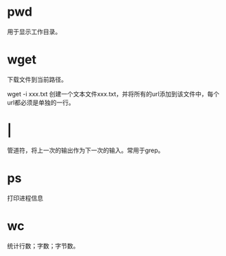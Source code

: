 # pwd

用于显示工作目录。

# wget

下载文件到当前路径。

wget -i xxx.txt 创建一个文本文件xxx.txt，并将所有的url添加到该文件中，每个url都必须是单独的一行。

# |

管道符，将上一次的输出作为下一次的输入。常用于grep。

# ps 
打印进程信息

# wc

统计行数；字数；字节数。